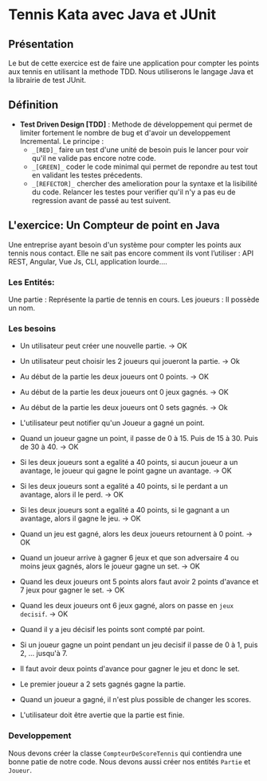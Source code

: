 # Tennis Kata avec Java et JUnit

## Présentation
Le but de cette exercice est de faire une application pour compter les points aux tennis en utilisant la methode TDD. Nous utiliserons le langage Java et la librairie de test JUnit.

## Définition
* __Test Driven Design [TDD]__ : Methode de développement qui permet de limiter fortement le nombre de bug et d'avoir un developpement Incremental. Le principe : 
    * `_[RED]_` faire un test d'une unité de besoin puis le lancer pour voir qu'il ne valide pas encore notre code.
    * `_[GREEN]_` coder le code minimal qui permet de repondre au test tout en validant les testes précedents.
    * `_[REFECTOR]_` chercher des amelioration pour la syntaxe et la lisibilité du code. Relancer les testes pour verifier qu'il n'y a pas eu de regression avant de passé au test suivent.

    
## L'exercice: Un Compteur de point en Java
Une entreprise ayant besoin d'un système pour compter les points aux tennis nous contact. Elle ne sait pas encore comment ils vont l’utiliser : API REST, Angular, Vue Js, CLI, application lourde....

### Les Entités:
Une partie : Représente la partie de tennis en cours.
Les joueurs : Il possède un nom.

### Les besoins
* Un utilisateur peut créer une nouvelle partie.                            -> OK
* Un utilisateur peut choisir les 2 joueurs qui joueront la partie.         -> Ok
* Au début de la partie les deux joueurs ont 0 points.                      -> OK
* Au début de la partie les deux joueurs ont 0 jeux gagnés.                 -> OK
* Au début de la partie les deux joueurs ont 0 sets gagnés.                 -> Ok

* L'utilisateur peut notifier qu'un Joueur a gagné un point.
* Quand un joueur gagne un point, il passe de 0 à 15. Puis de 15 à 30. Puis de 30 à 40.                                             -> OK
* Si les deux joueurs sont a egalité a 40 points, si aucun joueur a un avantage, le joueur qui gagne le point gagne un avantage.    -> OK
* Si les deux joueurs sont a egalité a 40 points, si le perdant a un avantage, alors il le perd.                                    -> OK
* Si les deux joueurs sont a egalité a 40 points, si le gagnant a un avantage, alors il gagne le jeu.                               -> OK

* Quand un jeu est gagné, alors les deux joueurs retournent à 0 point.                                                  -> OK
* Quand un joueur arrive à gagner 6 jeux et que son adversaire 4 ou moins jeux gagnés, alors le joueur gagne un set.    -> OK
* Quand les deux joueurs ont 5 points alors faut avoir 2 points d'avance et 7 jeux pour gagner le set.                  -> OK

* Quand les deux joueurs ont 6 jeux gagné, alors on passe en `jeux decisif`.        -> OK
* Quand il y a jeu décisif les points sont compté par point.
* Si un joueur gagne un point pendant un jeu decisif il passe de 0 à 1, puis 2, ... jusqu'à 7. 
* Il faut avoir deux points d'avance pour gagner le jeu et donc le set.

* Le premier joueur a 2 sets gagnés gagne la partie.
* Quand un joueur a gagné, il n'est plus possible de changer les scores.
* L'utilisateur doit être avertie que la partie est finie.

### Developpement
Nous devons créer la classe `CompteurDeScoreTennis` qui contiendra une bonne patie de notre code.
Nous devons aussi créer nos entités `Partie` et `Joueur`.